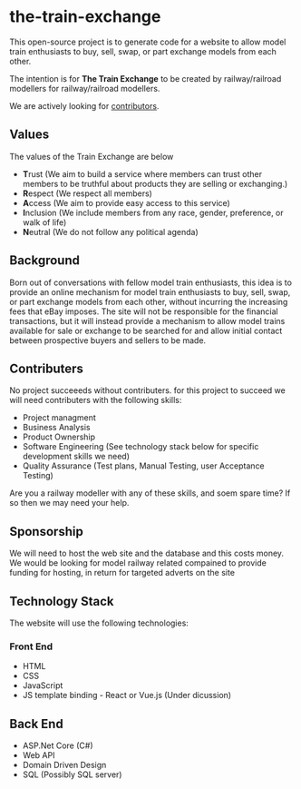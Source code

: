 # the-train-exchange
This open-source project is to generate code for a website to allow model train enthusiasts to buy, sell, swap, or part exchange models from each other. 

The intention is for **The Train Exchange** to be created by railway/railroad modellers for railway/railroad modellers.

We are actively looking for [contributors](#contributers).

## Values
The values of the Train Exchange are below

* **T**rust (We aim to build a service where members can trust other members to be truthful about products they are selling or exchanging.)
* **R**espect (We respect all members)
* **A**ccess (We aim to provide easy access to this service)
* **I**nclusion (We include members from any race, gender, preference, or walk of life)
* **N**eutral (We do not follow any political agenda)

## Background
Born out of conversations with fellow model train enthusiasts, this idea is to provide an online mechanism for model train enthusiasts to buy, sell, swap, or part exchange models from each other, without incurring the increasing fees that eBay imposes. The site will not be responsible for the financial transactions, but it will instead provide a mechanism to allow model trains available for sale or exchange to be searched for and allow initial contact between prospective buyers and sellers to be made.

## Contributers
No project succeeeds without contributers. for this project to succeed we will need contributers with the following skills:

* Project managment
* Business Analysis
* Product Ownership
* Software Engineering (See technology stack below for specific development skills we need)
* Quality Assurance (Test plans, Manual Testing, user Acceptance Testing)

Are you a railway modeller with any of these skills, and soem spare time? If so then we may need your help.

## Sponsorship
We will need to host the web site and the database and this costs money. We would be looking for model railway related compained to provide funding for hosting, in return for targeted adverts on the site

## Technology Stack
The website will use the following technologies:

### Front End

* HTML
* CSS
* JavaScript
* JS template binding - React or Vue.js (Under dicussion)

## Back End

* ASP.Net Core (C#)
* Web API
* Domain Driven Design
* SQL (Possibly SQL server)
